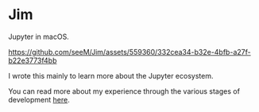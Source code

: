 # Jim

Jupyter in macOS.

https://github.com/seeM/Jim/assets/559360/332cea34-b32e-4bfb-a27f-b22e3773f4bb

I wrote this mainly to learn more about the Jupyter ecosystem.

You can read more about my experience through the various stages of development [here](https://twitter.com/wasimlorgat/status/1611615676220817415).

